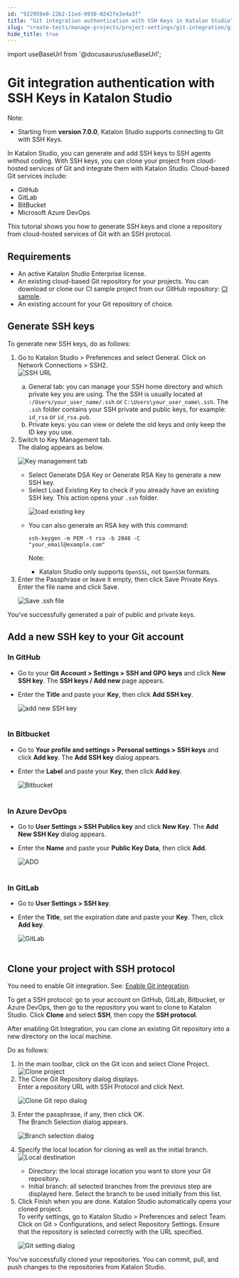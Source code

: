```yaml
---
id: "922959e0-22b2-11ed-9930-0242fe3e4a3f"
title: "Git integration authentication with SSH Keys in Katalon Studio"
slug: "create-tests/manage-projects/project-settings/git-integration/git-integration-authentication-with-ssh-keys-in-katalon-studio"
hide_title: true
---
```

import useBaseUrl from '@docusaurus/useBaseUrl';


# <a id="id" class="anchor_top_offset"/><a id="ariaid-title1" class="anchor_top_offset"/>Git integration authentication with SSH Keys in <span xmlns="http://www.w3.org/1999/xhtml" className="ph">Katalon Studio</span> 

<div xmlns="http://www.w3.org/1999/xhtml" className="note note note_note"><span className="note__title">Note:</span> <ul className="ul"><li className="li"><p className="p">Starting from <strong className="ph b">version 7.0.0</strong>, Katalon Studio supports connecting to Git with SSH Keys.</p></li></ul></div>
<p xmlns="http://www.w3.org/1999/xhtml" className="p">In <span className="ph">Katalon Studio</span>, you can generate and add SSH keys to SSH agents without coding. With SSH keys, you can clone your project from cloud-hosted services of Git and integrate them with <span className="ph">Katalon Studio</span>. Cloud-based Git services include:</p> 
<ul xmlns="http://www.w3.org/1999/xhtml" className="ul"><li className="li">GitHub</li><li className="li">GitLab</li><li className="li">BitBucket</li><li className="li">Microsoft Azure DevOps</li></ul> 
<p xmlns="http://www.w3.org/1999/xhtml" className="p">This tutorial shows you how to generate SSH keys and clone a repository from cloud-hosted services of Git with an SSH protocol.</p> 

## Requirements

<ul xmlns="http://www.w3.org/1999/xhtml" className="ul"><li className="li">An active <span className="ph">Katalon Studio Enterprise</span> license.</li><li className="li">An existing cloud-based Git repository for your projects. You can download or clone our CI sample project from our GitHub repository: <a className="xref j-external-link" href="https://github.com/katalon-studio-samples/ci-samples" target="_blank">CI sample</a>.</li><li className="li">An existing account for your Git repository of choice.</li></ul> 

## <a id="task-8786" class="anchor_top_offset"/>Generate SSH keys

<section xmlns="http://www.w3.org/1999/xhtml" className="section context">To generate new SSH keys, do as follows:</section> 
<ol xmlns="http://www.w3.org/1999/xhtml" className="ol steps"><li className="li step stepexpand"><span className="ph cmd">Go to <span className="ph uicontrol">Katalon Studio</span> &gt; <span className="ph uicontrol">Preferences</span> and select <span className="ph uicontrol">General</span>. Click on  <span className="ph uicontrol">Network Connections</span> &gt; <span className="ph uicontrol">SSH2</span>.</span><div className="itemgroup stepresult"><img className="image" width={700} src={useBaseUrl("/cbc19700-750d-11ed-a602-0242cfbc79b5.png")} alt="SSH URL" /><div className="p"><ol className="ol" type="a"><li className="li"><span className="ph uicontrol">General</span> tab: you can manage your SSH home directory and which private key you are using. The the SSH is usually located at <code className="ph codeph">:/Users/your_user_name/.ssh</code> or <code className="ph codeph">C:\Users\your_user_name\.ssh</code>. The <code className="ph codeph">.ssh</code> folder contains your SSH private and public keys, for example: <code className="ph codeph">id_rsa</code> or <code className="ph codeph">id_rsa.pub</code>.</li><li className="li"><span className="ph uicontrol">Private keys</span>: you can view or delete the old keys and only keep the ID key you use.</li></ol></div></div></li><li className="li step stepexpand"><span className="ph cmd">Switch to <span className="ph uicontrol">Key Management</span> tab.</span><div className="itemgroup stepresult">The dialog appears as below.<p className="p"><img className="image" width={700} src={useBaseUrl("/cbfbb9d0-750d-11ed-a602-0242cfbc79b5.png")} alt="Key management tab" /></p><ul className="ul"><li className="li">Select <span className="ph uicontrol">Generate DSA Key</span> or <span className="ph uicontrol">Generate RSA Key</span> to generate a new SSH key.</li><li className="li">Select <span className="ph uicontrol">Load Existing Key</span> to check  if you already have an existing SSH key. This action opens your <code className="ph codeph">.ssh</code> folder.<p className="p"><img className="image" width={500} src={useBaseUrl("/cb8c7d40-750d-11ed-a602-0242cfbc79b5.png")} alt="load existing key" /></p></li><li className="li">You can also generate an RSA key with this command: <p className="p"><code className="ph codeph">ssh-keygen -m PEM -t rsa -b 2048 -C               "your_email@example.com"</code></p><div className="note note note_note"><span className="note__title">Note:</span> <ul className="ul"><li className="li">Katalon Studio only supports <code className="ph codeph">OpenSSL</code>, not <code className="ph codeph">OpenSSH</code> formats.</li></ul></div></li></ul></div></li><li className="li step stepexpand"><span className="ph cmd">Enter the <span className="ph uicontrol">Passphrase</span> or leave it empty, then click <span className="ph uicontrol">Save Private Keys</span>.</span><div className="itemgroup stepresult">Enter the file name and click <span className="ph uicontrol">Save</span>.<p className="p"><img className="image" width={400} src={useBaseUrl("/cc3c1e30-750d-11ed-a602-0242cfbc79b5.png")} alt="Save .ssh file" /></p></div></li></ol> 
<section xmlns="http://www.w3.org/1999/xhtml" className="section result">You've successfully generated a pair of public and private keys.</section> 
    

## <a id="id_2" class="anchor_top_offset"/>Add a new SSH key to your Git account

    
                  

### <a id="id_3" class="anchor_top_offset"/>In GitHub

<ul xmlns="http://www.w3.org/1999/xhtml" className="ul"><li className="li">Go to your <strong className="ph b">Git Account &gt; Settings &gt; SSH and GPG       keys</strong> and click <strong className="ph b">New SSH key</strong>. The     <strong className="ph b">SSH keys / Add new</strong> page appears.</li><li className="li">     <p className="p">Enter the <strong className="ph b">Title</strong> and paste your       <strong className="ph b">Key</strong>, then click <strong className="ph b">Add SSH key</strong>.</p>     <p className="p">       <img className="image" src={useBaseUrl("https://github.com/katalon-studio/docs-images/raw/master/katalon-studio/docs/git-integration/Add%20new%20SSH%20key.png")} width={700} alt="add new SSH key" /><br /><br />     </p>   </li></ul> 

### <a id="id_4" class="anchor_top_offset"/>In Bitbucket

<ul xmlns="http://www.w3.org/1999/xhtml" className="ul"><li className="li">Go to <strong className="ph b">Your profile and settings &gt; Personal settings       &gt; SSH keys</strong> and click <strong className="ph b">Add key</strong>. The     <strong className="ph b">Add SSH key</strong> dialog appears.</li><li className="li">     <p className="p">Enter the <strong className="ph b">Label</strong> and paste your       <strong className="ph b">Key</strong>, then click <strong className="ph b">Add key</strong>.</p>     <p className="p">       <img className="image" src={useBaseUrl("https://github.com/katalon-studio/docs-images/raw/master/katalon-studio/docs/git-integration/bitbucket-org-account-settings-ssh-keys.png")} width={850} alt="Bitbucket" /><br /><br />     </p>   </li></ul> 

### <a id="id_5" class="anchor_top_offset"/>In Azure DevOps

<ul xmlns="http://www.w3.org/1999/xhtml" className="ul"><li className="li">Go to <strong className="ph b">User Settings &gt; SSH Publics key</strong> and     click <strong className="ph b">New Key</strong>. The <strong className="ph b">Add New SSH       Key</strong> dialog appears.</li><li className="li">     <p className="p">Enter the <strong className="ph b">Name</strong> and paste your <strong className="ph b">Public         Key Data</strong>, then click <strong className="ph b">Add</strong>.</p>     <p className="p">       <img className="image" src={useBaseUrl("https://github.com/katalon-studio/docs-images/raw/master/katalon-studio/docs/git-integration/dev-azure-Katalon-usersSettings-keys.png")} width={850} alt="ADO" /><br /><br />     </p>   </li></ul> 

### <a id="id_6" class="anchor_top_offset"/>In GitLab

<ul xmlns="http://www.w3.org/1999/xhtml" className="ul"><li className="li">Go to <strong className="ph b">User Settings &gt; SSH key</strong>.</li><li className="li">     <p className="p">Enter the <strong className="ph b">Title</strong>, set the expiration date and       paste your <strong className="ph b">Key</strong>. Then, click <strong className="ph b">Add         key</strong>.</p>     <p className="p">       <img className="image" src={useBaseUrl("https://github.com/katalon-studio/docs-images/raw/master/katalon-studio/docs/git-integration/gitlab-profile-keys.png")} width={850} alt="GitLab" /><br /><br />     </p>   </li></ul> 

## <a id="task-9410" class="anchor_top_offset"/>Clone your project with SSH protocol

<div xmlns="http://www.w3.org/1999/xhtml" className="section prereq p">You need to enable Git integration. See: <a className="xref" href="/docs/create-tests/manage-projects/project-settings/git-integration/work-with-git-in-katalon-studio#task-7971">Enable Git integration</a>.<p className="p">To get a SSH protocol: go to your account on GitHub, GitLab, Bitbucket, or Azure
    DevOps, then go to the repository you want to clone to <span className="ph">Katalon Studio</span>. Click <strong className="ph b">Clone</strong> and select <strong className="ph b">SSH</strong>, then copy the <strong className="ph b">SSH protocol</strong>.</p></div>
<section xmlns="http://www.w3.org/1999/xhtml" className="section context">After enabling Git Integration, you can clone an existing   Git repository into a new directory on   the local machine. <p className="p">Do as follows:</p></section> 
<ol xmlns="http://www.w3.org/1999/xhtml" className="ol steps"><li className="li step stepexpand"><span className="ph cmd">In the main toolbar, click on the <span className="ph uicontrol">Git</span> icon and select       <span className="ph uicontrol">Clone Project</span>.</span><div className="itemgroup stepresult"><img className="image" width={200} src={useBaseUrl("/caa7c290-750d-11ed-a602-0242cfbc79b5.png")} alt="Clone project" /></div></li><li className="li step stepexpand"><span className="ph cmd">The <span className="ph uicontrol">Clone Git Repository</span> dialog displays.</span><div className="itemgroup stepresult">Enter a repository URL with SSH Protocol and click <span className="ph uicontrol">Next</span>.<p className="p"><img className="image" width={500} src={useBaseUrl("/cc31e500-750d-11ed-a602-0242cfbc79b5.png")} alt="Clone Git repo dialog" /></p></div></li><li className="li step stepexpand"><span className="ph cmd">Enter the passphrase, if any, then click <span className="ph uicontrol">OK</span>.</span><div className="itemgroup stepresult">The <span className="ph uicontrol">Branch Selection</span> dialog appears.<p className="p"><img className="image" width={500} src={useBaseUrl("/cb776ea0-750d-11ed-a602-0242cfbc79b5.png")} alt="Branch selection dialog" /></p></div></li><li className="li step stepexpand"><span className="ph cmd">Specify the local location for cloning as well as the initial       branch.</span><div className="itemgroup stepresult"><img className="image" width={500} src={useBaseUrl("/cc2317f0-750d-11ed-a602-0242cfbc79b5.png")} alt="Local destination" /><ul className="ul"><li className="li"><span className="ph uicontrol">Directory</span>: the local storage location you want           to store your Git repository.</li><li className="li"><span className="ph uicontrol">Initial branch</span>: all selected branches from the           previous step are displayed here. Select the branch to be used           initially from this list.</li></ul></div></li><li className="li step stepexpand"><span className="ph cmd">Click <span className="ph uicontrol">Finish</span> when you are done. Katalon Studio       automatically opens your cloned project.</span><div className="itemgroup stepresult">To verify settings, go to <span className="ph uicontrol">Katalon Studio</span> &gt; <span className="ph uicontrol">Preferences</span> and select Team. Click on <span className="ph uicontrol">Git</span> &gt; <span className="ph uicontrol">Configurations</span>, and select <span className="ph uicontrol">Repository         Settings</span>. Ensure that the repository is selected correctly       with the URL specified.<p className="p"><img className="image" width={700} src={useBaseUrl("/cc0afc10-750d-11ed-a602-0242cfbc79b5.png")} alt="Git setting dialog" /></p></div></li></ol> 
<section xmlns="http://www.w3.org/1999/xhtml" className="section result">You've successfully cloned your repositories. You can commit,   pull, and push changes to the repositories from <span className="ph">Katalon Studio</span>.</section> 
